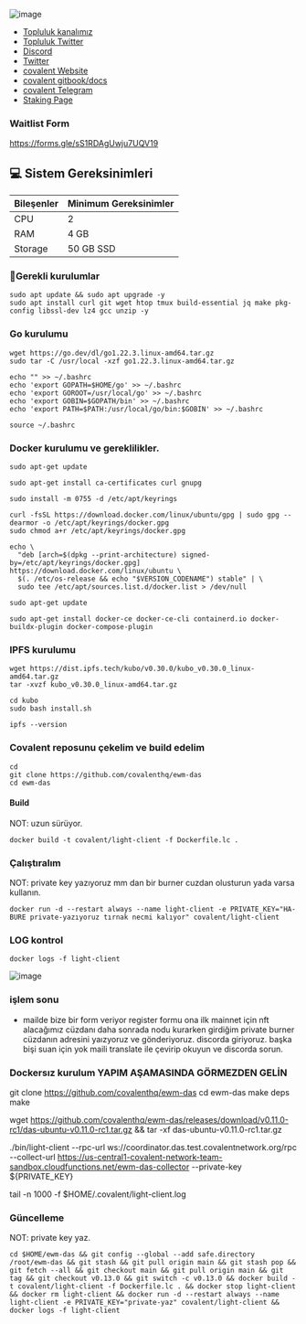 

![image](https://github.com/user-attachments/assets/242ae371-2dbd-4619-a512-1a8140c36a51)

 * [Topluluk kanalımız](https://t.me/corenodechat)<br>
 * [Topluluk Twitter](https://twitter.com/corenodeHQ)<br>
 * [Discord](https://discord.gg/8ZWgu2pWY4)<br>
 * [Twitter](https://x.com/Covalent_HQ)<br>
 * [covalent Website](https://www.covalenthq.com/tr/)<br>
 * [covalent gitbook/docs](https://www.covalenthq.com/docs/nodes/ewm-light-client/run-ewm-lc)<br>
 * [covalent Telegram](https://t.me/CovalentHQ)<br>
 * [Staking Page](https://www.covalenthq.com/staking/)<br>

### Waitlist Form

https://forms.gle/sS1RDAgUwju7UQV19


## 💻 Sistem Gereksinimleri
| Bileşenler | Minimum Gereksinimler | 
| ------------ | ------------ |
| CPU |	2 |
| RAM	| 4 GB |
| Storage	| 50 GB SSD |

### 🚧Gerekli kurulumlar
```
sudo apt update && sudo apt upgrade -y
sudo apt install curl git wget htop tmux build-essential jq make pkg-config libssl-dev lz4 gcc unzip -y
```

### Go kurulumu
```
wget https://go.dev/dl/go1.22.3.linux-amd64.tar.gz
sudo tar -C /usr/local -xzf go1.22.3.linux-amd64.tar.gz

echo "" >> ~/.bashrc
echo 'export GOPATH=$HOME/go' >> ~/.bashrc
echo 'export GOROOT=/usr/local/go' >> ~/.bashrc
echo 'export GOBIN=$GOPATH/bin' >> ~/.bashrc
echo 'export PATH=$PATH:/usr/local/go/bin:$GOBIN' >> ~/.bashrc

source ~/.bashrc
```

### Docker kurulumu ve gereklilikler.

```
sudo apt-get update
```
```
sudo apt-get install ca-certificates curl gnupg
```
```
sudo install -m 0755 -d /etc/apt/keyrings
```
```
curl -fsSL https://download.docker.com/linux/ubuntu/gpg | sudo gpg --dearmor -o /etc/apt/keyrings/docker.gpg
sudo chmod a+r /etc/apt/keyrings/docker.gpg
```
```
echo \
  "deb [arch=$(dpkg --print-architecture) signed-by=/etc/apt/keyrings/docker.gpg] https://download.docker.com/linux/ubuntu \
  $(. /etc/os-release && echo "$VERSION_CODENAME") stable" | \
  sudo tee /etc/apt/sources.list.d/docker.list > /dev/null
```
```
sudo apt-get update
```
```
sudo apt-get install docker-ce docker-ce-cli containerd.io docker-buildx-plugin docker-compose-plugin
```
### IPFS kurulumu
```
wget https://dist.ipfs.tech/kubo/v0.30.0/kubo_v0.30.0_linux-amd64.tar.gz
tar -xvzf kubo_v0.30.0_linux-amd64.tar.gz
```
```
cd kubo
sudo bash install.sh
```
```
ipfs --version
```
### Covalent reposunu çekelim ve build edelim
```
cd
git clone https://github.com/covalenthq/ewm-das
cd ewm-das
```
#### Build
NOT: uzun sürüyor.
```
docker build -t covalent/light-client -f Dockerfile.lc .
```
### Çalıştıralım
NOT: private key yazıyoruz mm dan bir burner cuzdan olusturun yada varsa kullanın.
```
docker run -d --restart always --name light-client -e PRIVATE_KEY="HA-BURE private-yazıyoruz tırnak necmi kalıyor" covalent/light-client
```
### LOG kontrol
```
docker logs -f light-client
```


![image](https://github.com/user-attachments/assets/93c5c396-d132-4eb8-802b-79d4d42085c4)





### işlem sonu

- mailde bize bir form veriyor register formu ona ilk mainnet için nft alacağımız cüzdanı daha sonrada nodu kurarken girdiğim private burner cüzdanın adresini yaızyoruz ve gönderiyoruz. discorda giriyoruz. başka bişi suan için yok maili translate ile çevirip okuyun ve discorda sorun.


### Dockersız kurulum YAPIM AŞAMASINDA GÖRMEZDEN GELİN

git clone https://github.com/covalenthq/ewm-das
cd ewm-das
make deps
make

wget https://github.com/covalenthq/ewm-das/releases/download/v0.11.0-rc1/das-ubuntu-v0.11.0-rc1.tar.gz && tar -xf das-ubuntu-v0.11.0-rc1.tar.gz

./bin/light-client --rpc-url ws://coordinator.das.test.covalentnetwork.org/rpc --collect-url https://us-central1-covalent-network-team-sandbox.cloudfunctions.net/ewm-das-collector --private-key ${PRIVATE_KEY}


tail -n 1000 -f $HOME/.covalent/light-client.log


### Güncelleme
NOT: private key yaz.
```
cd $HOME/ewm-das && git config --global --add safe.directory /root/ewm-das && git stash && git pull origin main && git stash pop && git fetch --all && git checkout main && git pull origin main && git tag && git checkout v0.13.0 && git switch -c v0.13.0 && docker build -t covalent/light-client -f Dockerfile.lc . && docker stop light-client && docker rm light-client && docker run -d --restart always --name light-client -e PRIVATE_KEY="private-yaz" covalent/light-client && docker logs -f light-client
```







